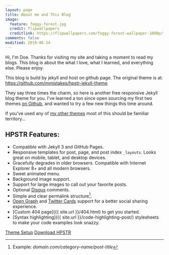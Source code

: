 ```yaml
---
layout: page
title: About me and This Blog
image:
  feature: foggy-forest.jpg
  credit: flipwallpapers
  creditlink: https://flipwallpapers.com/foggy-forest-wallpaper-1080p/foggy-forest-wallpaper-1080p-for-desktop-wallpaper/
comments: false
modified: 2019-06-24
---
```


Hi, I'm Doe. Thanks for visiting my site and taking a moment to read my blogs. This blog is about the what I love, what I learned, and everything else. Please enjoy. 

This blog is build by jekyll and host on github page. The original theme is at: https://github.com/mmistakes/hpstr-jekyll-theme.


They say three times the charm, so here is another free responsive Jekyll blog theme for you. I've learned a ton since open sourcing my first two themes [on Github](http://github.com/mmistakes), and wanted to try a few new things this time around. 

If you've used any of [my other themes](http://mademistakes.com/work/jekyll-themes/) most of this should be familiar territory...

## HPSTR Features:

* Compatible with Jekyll 3 and GitHub Pages.
* Responsive templates for post, page, and post index `_layouts`. Looks great on mobile, tablet, and desktop devices.
* Gracefully degrades in older browsers. Compatible with Internet Explorer 8+ and all modern browsers.  
* Sweet animated menu.
* Background image support.
* Support for large images to call out your favorite posts.
* Optional [Disqus](http://disqus.com) comments.
* Simple and clear permalink structure[^1].
* [Open Graph](https://developers.facebook.com/docs/opengraph/) and [Twitter Cards](https://dev.twitter.com/docs/cards) support for a better social sharing experience.
* [Custom 404 page]({{ site.url }}/404.html) to get you started.
* [Syntax highlighting]({{ site.url }}/code-highlighting-post/) stylesheets to make your code examples look snazzy.

<div markdown="0"><a href="{{ site.url }}/theme-setup/" class="btn btn-info">Theme Setup</a> <a href="https://github.com/mmistakes/hpstr-jekyll-theme" class="btn btn-success">Download HPSTR</a></div>

[^1]: Example: *domain.com/category-name/post-title*
